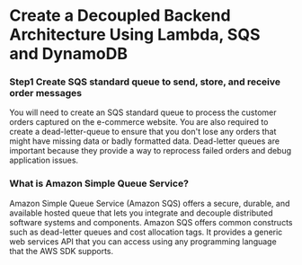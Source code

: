 # Create a Decoupled Backend Architecture Using Lambda, SQS and DynamoDB
### Step1 Create SQS standard queue to send, store, and receive order messages
You will need to create an SQS standard queue to process the customer orders captured on the e-commerce website. You are also required to create a dead-letter-queue to ensure that you don't lose any orders that might have missing data or badly formatted data. Dead-letter queues are important because they provide a way to reprocess failed orders and debug application issues.
### What is Amazon Simple Queue Service?
Amazon Simple Queue Service (Amazon SQS) offers a secure, durable, and available hosted queue that lets you integrate and decouple distributed software systems and components. Amazon SQS offers common constructs such as dead-letter queues and cost allocation tags. It provides a generic web services API that you can access using any programming language that the AWS SDK supports.
